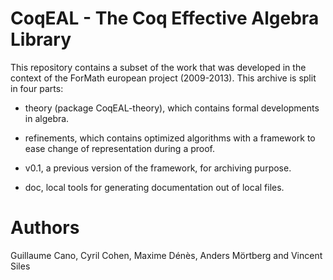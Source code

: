 CoqEAL - The Coq Effective Algebra Library
==========================================

This repository contains a subset of the work that was developed in
the context of the ForMath european project (2009-2013).
This archive is split in four parts:

- theory (package CoqEAL-theory), which contains formal developments
  in algebra.

- refinements, which contains optimized algorithms with a framework to
  ease change of representation during a proof.

- v0.1, a previous version of the framework, for archiving purpose.

- doc, local tools for generating documentation out of local files.

Authors
=======

Guillaume Cano,  Cyril Cohen,  Maxime Dénès, Anders  Mörtberg and Vincent
Siles
